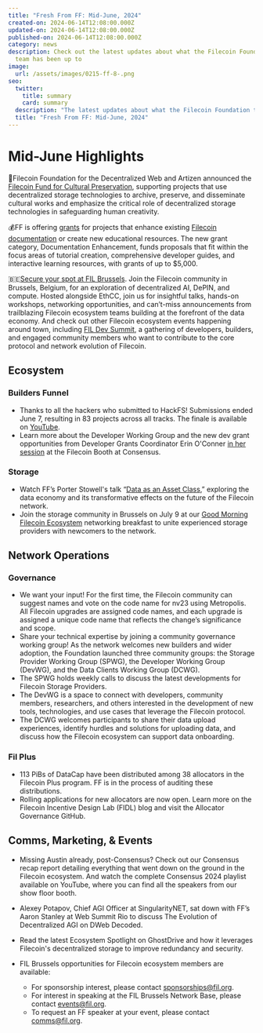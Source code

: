 ```yaml
---
title: "Fresh From FF: Mid-June, 2024"
created-on: 2024-06-14T12:08:00.000Z
updated-on: 2024-06-14T12:08:00.000Z
published-on: 2024-06-14T12:08:00.000Z
category: news
description: Check out the latest updates about what the Filecoin Foundation
  team has been up to
image:
  url: /assets/images/0215-ff-8-.png
seo:
  twitter:
    title: summary
    card: summary
  description: "The latest updates about what the Filecoin Foundation team has been up to. "
  title: "Fresh From FF: Mid-June, 2024"
---
```

# Mid-June Highlights

🤝Filecoin Foundation for the Decentralized Web and Artizen announced the [Filecoin Fund for Cultural Preservation](https://help.artizen.fund/en/articles/8736866-filecoin-fund-for-cultural-preservation?utm_source=upload.fil.org&utm_medium=referral&utm_campaign=3-takeaways-from-the-filecoin-community-at-consensus), supporting projects that use decentralized storage technologies to archive, preserve, and disseminate cultural works and emphasize the critical role of decentralized storage technologies in safeguarding human creativity. 

💰FF is offering [grants](https://fil.org/blog/help-us-improve-filecoin-docs-plus-how-to-receive-grant-funding-up-to-50-000) for projects that enhance existing [Filecoin documentation](https://docs.filecoin.io/) or create new educational resources. The new grant category, Documentation Enhancement, funds proposals that fit within the focus areas of tutorial creation, comprehensive developer guides, and interactive learning resources, with grants of up to $5,000. 

🇧🇪[Secure your spot at FIL Brussels](https://www.fil-brussels.io/?utm_source=upload.fil.org&utm_medium=referral&utm_campaign=3-takeaways-from-the-filecoin-community-at-consensus). Join the Filecoin community in Brussels, Belgium, for an exploration of decentralized AI, DePIN, and compute. Hosted alongside EthCC, join us for insightful talks, hands-on workshops, networking opportunities, and can’t-miss announcements from trailblazing Filecoin ecosystem teams building at the forefront of the data economy. And check out other Filecoin ecosystem events happening around town, including [FIL Dev Summit](https://www.fildev.io/FDS-4#schedule-ethbrussels), a gathering of developers, builders, and engaged community members who want to contribute to the core protocol and network evolution of Filecoin.

## Ecosystem

### Builders Funnel

* Thanks to all the hackers who submitted to HackFS! Submissions ended June 7, resulting in 83 projects across all tracks. The finale is available on [YouTube](https://ethglobal.tv/hackfs2024-finale-mio15).
* Learn more about the Developer Working Group and the new dev grant opportunities from Developer Grants Coordinator Erin O'Conner [in her session](https://youtu.be/DR9x67S0pZE?feature=shared) at the Filecoin Booth at Consensus. 

### Storage

* Watch FF’s Porter Stowell's talk “[Data as an Asset Class](https://youtu.be/m26qmFOm23M?feature=shared),” exploring the data economy and its transformative effects on the future of the Filecoin network. 
* Join the storage community in Brussels on July 9 at our [Good Morning Filecoin Ecosystem](https://lu.ma/t3w4g8i3) networking breakfast to unite experienced storage providers with newcomers to the network. 

## Network Operations

### Governance

* We want your input! For the first time, the Filecoin community can suggest names and vote on the code name for nv23 using Metropolis. All Filecoin upgrades are assigned code names, and each upgrade is assigned a unique code name that reflects the change’s significance and scope. 
* Share your technical expertise by joining a community governance working group! As the network welcomes new builders and wider adoption, the Foundation launched three community groups: the Storage Provider Working Group (SPWG), the Developer Working Group (DevWG), and the Data Clients Working Group (DCWG). 
* The SPWG holds weekly calls to discuss the latest developments for Filecoin Storage Providers.
* The DevWG is a space to connect with developers, community members, researchers, and others interested in the development of new tools, technologies, and use cases that leverage the Filecoin protocol. 
* The DCWG welcomes participants to share their data upload experiences, identify hurdles and solutions for uploading data, and discuss how the Filecoin ecosystem can support data onboarding.

### Fil Plus 

* 113 PiBs of DataCap have been distributed among 38 allocators in the Filecoin Plus program. FF is in the process of auditing these distributions.
* Rolling applications for new allocators are now open. Learn more on the Filecoin Incentive Design Lab (FIDL) blog and visit the Allocator Governance GitHub. 

## Comms, Marketing, & Events

* Missing Austin already, post-Consensus? Check out our Consensus recap report detailing everything that went down on the ground in the Filecoin ecosystem. And watch the complete Consensus 2024 playlist available on YouTube, where you can find all the speakers from our show floor booth. 
* Alexey Potapov, Chief AGI Officer at SingularityNET, sat down with FF’s Aaron Stanley at Web Summit Rio to discuss The Evolution of Decentralized AGI on DWeb Decoded. 
* Read the latest Ecosystem Spotlight on GhostDrive and how it leverages Filecoin's decentralized storage to improve redundancy and security. 
* FIL Brussels opportunities for Filecoin ecosystem members are available: 

  * For sponsorship interest, please contact sponsorships@fil.org.
  * For interest in speaking at the FIL Brussels Network Base, please contact events@fil.org.
  * To request an FF speaker at your event, please contact comms@fil.org.
